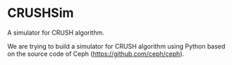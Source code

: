 CRUSHSim
========

A simulator for CRUSH algorithm. 

We are trying to build a simulator for CRUSH algorithm using Python 
based on the source code of Ceph (https://github.com/ceph/ceph). 

